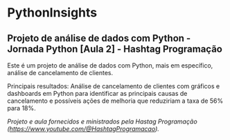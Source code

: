 # PythonInsights
## Projeto de análise de dados com Python - Jornada Python [Aula 2] - Hashtag Programação

Este é um projeto de análise de dados com Python, mais em específico, análise de cancelamento de clientes.

Principais resultados: Análise de cancelamento de clientes com gráficos e dashboards em Python para identificar as principais causas de cancelamento e possíveis ações de melhoria que reduziriam a taxa de 56% para 18%.

*Projeto e aula fornecidos e ministrados pela Hastag Programação (https://www.youtube.com/@HashtagProgramacao).*

